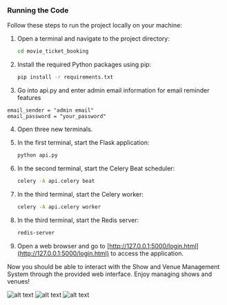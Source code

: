 ### Running the Code

Follow these steps to run the project locally on your machine:

1. Open a terminal and navigate to the project directory:

   ```bash
   cd movie_ticket_booking
   ```

2. Install the required Python packages using pip:

   ```bash
   pip install -r requirements.txt
   ```
3.  Go into api.py and enter admin email information for email reminder features

```
email_sender = "admin email"
email_password = "your_password"
```
4. Open three new terminals.

5. In the first terminal, start the Flask application:

   ```bash
   python api.py
   ```

6. In the second terminal, start the Celery Beat scheduler:

   ```bash
   celery -A api.celery beat
   ```

7. In the third terminal, start the Celery worker:

   ```bash
   celery -A api.celery worker
   ```

8. In the third terminal, start the Redis server:

   ```bash
   redis-server
   ```

9. Open a web browser and go to [http://127.0.0.1:5000/login.html](http://127.0.0.1:5000/login.html) to access the application.

Now you should be able to interact with the Show and Venue Management System through the provided web interface. Enjoy managing shows and venues!

![alt text]([http://url/to/img.png](https://github.com/Mallikarjun29/movie_ticket_booking/blob/main/Screenshot%202023-10-17%20170851.png)https://github.com/Mallikarjun29/movie_ticket_booking/blob/main/Screenshot%202023-10-17%20170851.png)
![alt text]([http://url/to/img.png](https://github.com/Mallikarjun29/movie_ticket_booking/blob/main/Screenshot%202023-10-17%20170837.png)https://github.com/Mallikarjun29/movie_ticket_booking/blob/main/Screenshot%202023-10-17%20170837.png)
![alt text]([http://url/to/img.png](https://github.com/Mallikarjun29/movie_ticket_booking/blob/main/Screenshot%202023-10-17%20170800.png)https://github.com/Mallikarjun29/movie_ticket_booking/blob/main/Screenshot%202023-10-17%20170800.png)
